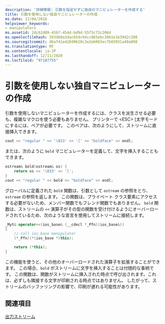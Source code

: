 ```yaml
---
description: '詳細情報: 引数を指定せずに独自のマニピュレーターを作成する'
title: 引数を使用しない独自マニピュレーターの作成
ms.date: 11/04/2016
helpviewer_keywords:
- manipulators
ms.assetid: 2dc62d09-45b7-454d-bd9d-55f3c72c206d
ms.openlocfilehash: 593db0a3dacb54c94cc865ebc20b1e1b39d2c208
ms.sourcegitcommit: d6af41e42699628c3e2e6063ec7b03931a49a098
ms.translationtype: MT
ms.contentlocale: ja-JP
ms.lasthandoff: 12/11/2020
ms.locfileid: "97187755"
---
```

# <a name="writing-your-own-manipulators-without-arguments"></a>引数を使用しない独自マニピュレーターの作成

引数を使用しないマニピュレーターを作成するには、クラスを派生させる必要も、複雑なマクロを使う必要もありません。 プリンターで \<ESC> [太字モードにするには、ペアが必要です。 このペアは、次のようにして、ストリームに直接挿入できます。

```cpp
cout << "regular " << '\033' << '[' << "boldface" << endl;
```

または、次のように `bold` マニピュレーターを定義して、文字を挿入することもできます。

```cpp
ostream& bold(ostream& os) {
    return os << '\033' << '[';
}
cout << "regular " << bold << "boldface" << endl;
```

グローバルに定義された `bold` 関数は、引数として `ostream` の参照をとり、`ostream` の参照を返します。 この関数は、プライベート クラス要素にアクセスする必要がないため、メンバー関数でもフレンド関数でもありません。 `bold` 関数は、ストリームの `<<` 演算子がその型の関数を受け付けるようにオーバーロードされているため、次のような宣言を使用してストリームに接続します。

```cpp
_Myt& operator<<(ios_base& (__cdecl *_Pfn)(ios_base&))
{
    // call ios_base manipulator
    (*_Pfn)(*(ios_base *)this);

    return (*this);
}
```

この機能を使うと、その他のオーバーロードされた演算子を拡張することができます。 この場合、`bold` がストリームに文字を挿入することは付随的な事柄です。 この関数は、関数がストリームに挿入された時点で呼び出されます。これは、必ずしも隣接する文字が印刷される時点ではありません。 したがって、ストリームのバッファリングの影響で、印刷が遅れる可能性があります。

## <a name="see-also"></a>関連項目

[出力ストリーム](../standard-library/output-streams.md)
